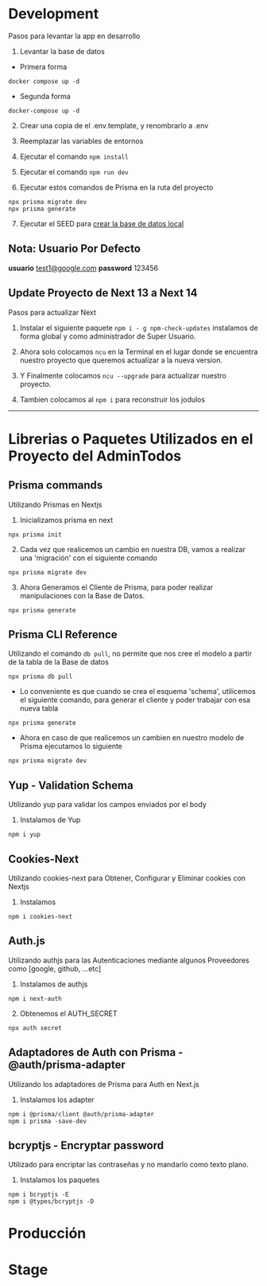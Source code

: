 # Development
Pasos para levantar la app en desarrollo

1. Levantar la base de datos
* Primera forma
```
docker compose up -d
```
* Segunda forma
```
docker-compose up -d
```

2. Crear una copia de el .env.template, y renombrarlo a .env

3. Reemplazar las variables de entornos

4. Ejecutar el comando ``` npm install ```

5. Ejecutar el comando ``` npm run dev ```

6. Ejecutar estos comandos de Prisma en la ruta del proyecto
``` 
npx prisma migrate dev
npx prisma generate
```

7. Ejecutar el SEED para [crear la base de datos local](localhost;3000/api/seed)

## Nota: Usuario Por Defecto
__usuario__  test1@google.com
__password__ 123456


## Update Proyecto de Next 13 a Next 14
Pasos para actualizar Next

1. Instalar el siguiente paquete ``` npm i - g npm-check-updates ``` instalamos de forma global y como administrador de Super Usuario.

2. Ahora solo colocamos ``` ncu ``` en la Terminal  en el lugar donde se encuentra nuestro proyecto que queremos actualizar a la nueva version.

3. Y Finalmente colocamos ``` ncu --upgrade ``` para actualizar nuestro proyecto.

4. Tambien colocamos al ``` npm i ``` para reconstruir los jodulos
<hr/>

# Librerias o Paquetes Utilizados en el Proyecto del AdminTodos
## Prisma commands
Utilizando Prismas en Nextjs

1. Inicializamos prisma en next
```
npx prisma init
```

2. Cada vez que realicemos un cambio en nuestra DB, vamos a realizar una 'migración' con el siguiente comando
```
npx prisma migrate dev
```

3. Ahora Generamos el Cliente de Prisma, para poder realizar manipulaciones con la Base de Datos.
```
npx prisma generate 
```

## Prisma CLI Reference
Utilizando el comando ``` db pull ```, no permite que nos cree el modelo a partir de la tabla de la Base de datos
```
npx prisma db pull
```
* Lo conveniente es que cuando se crea el esquema 'schema', utilicemos el siguiente comando, para generar el cliente y poder trabajar con esa nueva tabla
```
npx prisma generate
```

* Ahora en caso de que realicemos un cambien en nuestro modelo de Prisma ejecutamos lo siguiente
```
npx prisma migrate dev
```

## Yup - Validation Schema
Utilizando yup para validar los campos enviados por el body

1. Instalamos de Yup
```
npm i yup
```

## Cookies-Next
Utilizando cookies-next para Obtener, Configurar y Eliminar cookies con Nextjs

1. Instalamos
```
npm i cookies-next
```

## Auth.js
Utilizando authjs para las Autenticaciones mediante algunos Proveedores como [google, github, ...etc]

1. Instalamos de authjs
```
npm i next-auth
```

2. Obtenemos el AUTH_SECRET
```
npx auth secret
```

## Adaptadores de Auth con Prisma - @auth/prisma-adapter
Utilizando los adaptadores de Prisma para Auth en Next.js

1. Instalamos los adapter
```
npm i @prisma/client @auth/prisma-adapter
npm i prisma -save-dev
```

## bcryptjs - Encryptar password
Utilizado para encriptar las contraseñas y no mandarlo como texto plano.

1. Instalamos los paquetes
```
npm i bcryptjs -E
npm i @types/bcryptjs -D
```

# Producción

# Stage
